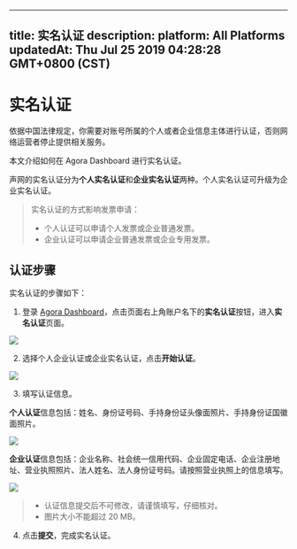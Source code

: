 
---
title: 实名认证
description: 
platform: All Platforms
updatedAt: Thu Jul 25 2019 04:28:28 GMT+0800 (CST)
---
# 实名认证
依据中国法律规定，你需要对账号所属的个人或者企业信息主体进行认证，否则网络运营者停止提供相关服务。

本文介绍如何在 Agora Dashboard 进行实名认证。

声网的实名认证分为**个人实名认证**和**企业实名认证**两种。个人实名认证可升级为企业实名认证。

> 实名认证的方式影响发票申请：
> - 个人认证可以申请个人发票或企业普通发票。
> - 企业认证可以申请企业普通发票或企业专用发票。

## 认证步骤
实名认证的步骤如下：

1. 登录 [Agora Dashboard](https://dashboard.agora.io/)，点击页面右上角账户名下的**实名认证**按钮，进入**实名认证**页面。

![](https://web-cdn.agora.io/docs-files/1562659486803)

2. 选择个人企业认证或企业实名认证，点击**开始认证**。

![](https://web-cdn.agora.io/docs-files/1562659504618)

3. 填写认证信息。

**个人认证**信息包括：姓名、身份证号码、手持身份证头像面照片、手持身份证国徽面照片。

![](https://web-cdn.agora.io/docs-files/1562663596610)

**企业认证**信息包括：企业名称、社会统一信用代码、企业固定电话、企业注册地址、营业执照照片、法人姓名、法人身份证号码。请按照营业执照上的信息填写。
	
![](https://web-cdn.agora.io/docs-files/1562663612453)

> - 认证信息提交后不可修改，请谨慎填写，仔细核对。
> - 图片大小不能超过 20 MB。

4. 点击**提交**，完成实名认证。
